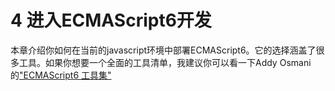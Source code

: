 # 4 进入ECMAScript6开发
本章介绍你如何在当前的javascript环境中部署ECMAScript6。它的选择涵盖了很多工具。如果你想要一个全面的工具清单，我建议你可以看一下Addy Osmani的["ECMAScript6 工具集"](https://github.com/addyosmani/es6-tools)